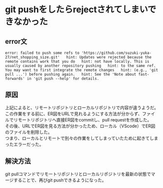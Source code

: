 # git pushをしたらrejectされてしまいできなかった

## error文
`error: failed to push some refs to 'https://github.com/suzuki-yuka-27/net_shopping_size.git'  
hint: Updates were rejected because the remote contains work that you do  
hint: not have locally. This is usually caused by another repository pushing  
hint: to the same ref. You may want to first integrate the remote changes  
hint: (e.g., 'git pull ...') before pushing again.  
hint: See the 'Note about fast-forwards' in 'git push --help' for details.`  

## 原因
上記によると、リモートリポジトリとローカルリポジトリで内容が違うようだ。  
この作業をする前に、ER図をURLで見れるようにする方法が分からず、ファイルでリモートリポジトリへ直接ER図をcommitし、pull requestを作成した。  
その後、URLでER図を見る方法が分かったため、ローカル（VScode）でER図のファイルを削除した。  
つまり、ローカルとリモートで別々の作業をしてしまっていたために起きてしまったエラーだった。  

## 解決方法
git pullコマンドでリモートリポジトリとローカルリポジトリを最新の状態でマージすることで、再びgit pushできるようになった。